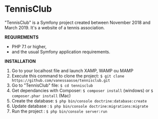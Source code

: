 TennisClub
========

"TennisClub" is a Symfony project created between November 2018 and March 2019.
It's a website of a tennis association. 


**REQUIREMENTS**

- PHP 7.1 or higher,
- and the usual Symfony application requirements.


**INSTALLATION**

1. Go to your localhost file and launch XAMP, WAMP ou MAMP
2. Execute this command to clone the project: `$ git clone https://github.com/vanessaasse/tennisclub.git`
3. Go to "TennisClub" file: `$ cd tennisclub`
4. Get dependancies with Composer: `$ composer install` (windows) or `$ composer.phar install` (Mac)
5. Create the database: `$ php bin/console doctrine:database:create`
7. Update database : `$ php bin/console doctrine:migrations:migrate`
8. Run the project : `$ php bin/console server:run`

